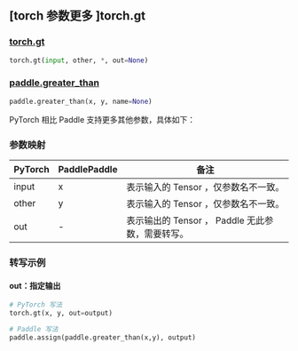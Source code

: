 ## [torch 参数更多 ]torch.gt

### [torch.gt](https://pytorch.org/docs/stable/generated/torch.gt.html)

```python
torch.gt(input, other, *, out=None)
```

### [paddle.greater_than](https://www.paddlepaddle.org.cn/documentation/docs/zh/develop/api/paddle/greater_than_cn.html)

```python
paddle.greater_than(x, y, name=None)
```

PyTorch 相比 Paddle 支持更多其他参数，具体如下：
### 参数映射
| PyTorch       | PaddlePaddle | 备注                                                   |
| ------------- | ------------ | ------------------------------------------------------ |
| input         | x            | 表示输入的 Tensor ，仅参数名不一致。                     |
| other         | y            | 表示输入的 Tensor ，仅参数名不一致。                     |
| out           | -            | 表示输出的 Tensor ， Paddle 无此参数，需要转写。      |


### 转写示例
#### out：指定输出
```python
# PyTorch 写法
torch.gt(x, y, out=output)

# Paddle 写法
paddle.assign(paddle.greater_than(x,y), output)
```
